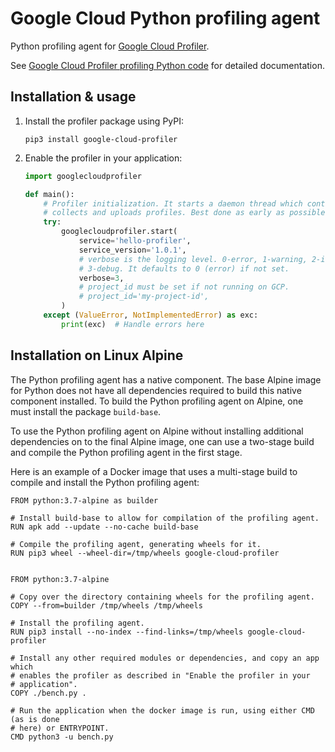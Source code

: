 # Google Cloud Python profiling agent

Python profiling agent for
[Google Cloud Profiler](https://cloud.google.com/profiler/).

See
[Google Cloud Profiler profiling Python code](https://cloud.google.com/profiler/docs/profiling-python)
for detailed documentation.

## Installation & usage

1.  Install the profiler package using PyPI:

    ```shell
    pip3 install google-cloud-profiler
    ```

2.  Enable the profiler in your application:

    ```python
    import googlecloudprofiler

    def main():
        # Profiler initialization. It starts a daemon thread which continuously
        # collects and uploads profiles. Best done as early as possible.
        try:
            googlecloudprofiler.start(
                service='hello-profiler',
                service_version='1.0.1',
                # verbose is the logging level. 0-error, 1-warning, 2-info,
                # 3-debug. It defaults to 0 (error) if not set.
                verbose=3,
                # project_id must be set if not running on GCP.
                # project_id='my-project-id',
            )
        except (ValueError, NotImplementedError) as exc:
            print(exc)  # Handle errors here
    ```

## Installation on Linux Alpine

The Python profiling agent has a native component. The base Alpine image for
Python does not have all dependencies required to build this native component
installed. To build the Python profiling agent on Alpine, one must install the
package `build-base`.

To use the Python profiling agent on Alpine without installing additional
dependencies on to the final Alpine image, one can use a two-stage build and
compile the Python profiling agent in the first stage.

Here is an example of a Docker image that uses a multi-stage build to compile
and install the Python profiling agent:

```
FROM python:3.7-alpine as builder

# Install build-base to allow for compilation of the profiling agent.
RUN apk add --update --no-cache build-base

# Compile the profiling agent, generating wheels for it.
RUN pip3 wheel --wheel-dir=/tmp/wheels google-cloud-profiler


FROM python:3.7-alpine

# Copy over the directory containing wheels for the profiling agent.
COPY --from=builder /tmp/wheels /tmp/wheels

# Install the profiling agent.
RUN pip3 install --no-index --find-links=/tmp/wheels google-cloud-profiler

# Install any other required modules or dependencies, and copy an app which
# enables the profiler as described in "Enable the profiler in your
# application".
COPY ./bench.py .

# Run the application when the docker image is run, using either CMD (as is done
# here) or ENTRYPOINT.
CMD python3 -u bench.py
```

